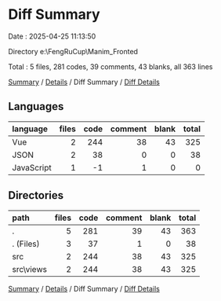 # Diff Summary

Date : 2025-04-25 11:13:50

Directory e:\\FengRuCup\\Manim_Fronted

Total : 5 files,  281 codes, 39 comments, 43 blanks, all 363 lines

[Summary](results.md) / [Details](details.md) / Diff Summary / [Diff Details](diff-details.md)

## Languages
| language | files | code | comment | blank | total |
| :--- | ---: | ---: | ---: | ---: | ---: |
| Vue | 2 | 244 | 38 | 43 | 325 |
| JSON | 2 | 38 | 0 | 0 | 38 |
| JavaScript | 1 | -1 | 1 | 0 | 0 |

## Directories
| path | files | code | comment | blank | total |
| :--- | ---: | ---: | ---: | ---: | ---: |
| . | 5 | 281 | 39 | 43 | 363 |
| . (Files) | 3 | 37 | 1 | 0 | 38 |
| src | 2 | 244 | 38 | 43 | 325 |
| src\\views | 2 | 244 | 38 | 43 | 325 |

[Summary](results.md) / [Details](details.md) / Diff Summary / [Diff Details](diff-details.md)